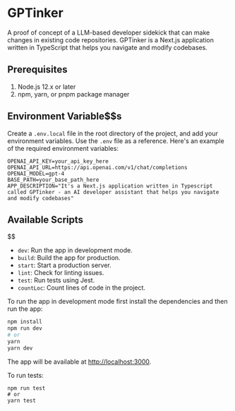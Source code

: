 # GPTinker

A proof of concept of a LLM-based developer sidekick that can make changes in existing code repositories. GPTinker is a Next.js application written in TypeScript that helps you navigate and modify codebases.

## Prerequisites

1. Node.js 12.x or later
2. npm, yarn, or pnpm package manager

## Environment Variable$$s

Create a `.env.local` file in the root directory of the project, and add your environment variables. Use the `.env` file as a reference. Here's an example of the required environment variables:

```
OPENAI_API_KEY=your_api_key_here
OPENAI_API_URL=https://api.openai.com/v1/chat/completions
OPENAI_MODEL=gpt-4
BASE_PATH=your_base_path_here
APP_DESCRIPTION="It's a Next.js application written in Typescript called GPTinker - an AI developer assistant that helps you navigate and modify codebases"
```

## Available Scripts
$$
- `dev`: Run the app in development mode.
- `build`: Build the app for production.
- `start`: Start a production server.
- `lint`: Check for linting issues.
- `test`: Run tests using Jest.
- `countLoc`: Count lines of code in the project.

To run the app in development mode first install the dependencies and then run the app:

```bash
npm install
npm run dev
# or
yarn
yarn dev
```

The app will be available at [http://localhost:3000](http://localhost:3000).

To run tests:

```
npm run test
# or
yarn test
```
